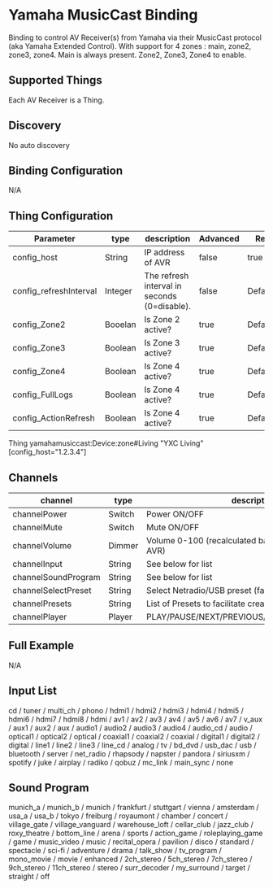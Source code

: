 # Yamaha MusicCast Binding

Binding to control AV Receiver(s) from Yamaha via their MusicCast protocol (aka Yamaha Extended Control).
With support for 4 zones : main, zone2, zone3, zone4. Main is always present. Zone2, Zone3, Zone4 to enable.

## Supported Things

Each AV Receiver is a Thing.

## Discovery

No auto discovery

## Binding Configuration

N/A

## Thing Configuration

| Parameter              | type    | description                                             | Advanced | Required      |
|------------------------|---------|---------------------------------------------------------|----------|---------------|
| config_host            | String  | IP address of AVR                                       | false    | true          |
| config_refreshInterval | Integer | The refresh interval in seconds (0=disable).            | false    | Default=60    |
| config_Zone2           | Booelan | Is Zone 2 active?                                       | true     | Default=false |
| config_Zone3           | Boolean | Is Zone 3 active?                                       | true     | Default=false |
| config_Zone4           | Boolean | Is Zone 4 active?                                       | true     | Default=false |
| config_FullLogs        | Boolean | Is Zone 4 active?                                       | true     | Default=false |
| config_ActionRefresh   | Boolean | Is Zone 4 active?                                       | true     | Default=false |

Thing yamahamusiccast:Device:zone#Living "YXC Living" [config_host="1.2.3.4"]

## Channels



| channel              | type   | description                                         |
|----------------------|--------|-----------------------------------------------------|
| channelPower         | Switch | Power ON/OFF                                        |
| channelMute          | Switch | Mute ON/OFF                                         |
| channelVolume        | Dimmer | Volume 0-100 (recalculated based on Max Volume AVR) |
| channelInput         | String | See below for list                                  |
| channelSoundProgram  | String | See below for list                                  |
| channelSelectPreset  | String | Select Netradio/USB preset (favorite)               |
| channelPresets       | String | List of Presets to facilitate creation of sitemaps  |
| channelPlayer        | Player | PLAY/PAUSE/NEXT/PREVIOUS/REWIND/FASTFORWARD         |

## Full Example

N/A

## Input List

cd / tuner / multi_ch / phono / hdmi1 / hdmi2 / hdmi3 / hdmi4 / hdmi5 / hdmi6 / hdmi7 /
hdmi8 / hdmi / av1 / av2 / av3 / av4 / av5 / av6 / av7 / v_aux / aux1 / aux2 / aux / audio1 /
audio2 / audio3 / audio4 / audio_cd / audio / optical1 / optical2 / optical / coaxial1 / coaxial2 /
coaxial / digital1 / digital2 / digital / line1 / line2 / line3 / line_cd / analog / tv / bd_dvd /
usb_dac / usb / bluetooth / server / net_radio / rhapsody / napster / pandora / siriusxm /
spotify / juke / airplay / radiko / qobuz / mc_link / main_sync / none

## Sound Program

munich_a / munich_b / munich / frankfurt / stuttgart / vienna / amsterdam / usa_a / usa_b /
tokyo / freiburg / royaumont / chamber / concert / village_gate / village_vanguard /
warehouse_loft / cellar_club / jazz_club / roxy_theatre / bottom_line / arena / sports /
action_game / roleplaying_game / game / music_video / music / recital_opera / pavilion /
disco / standard / spectacle / sci-fi / adventure / drama / talk_show / tv_program /
mono_movie / movie / enhanced / 2ch_stereo / 5ch_stereo / 7ch_stereo / 9ch_stereo /
11ch_stereo / stereo / surr_decoder / my_surround / target / straight / off
